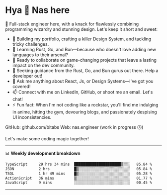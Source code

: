 # Hya 👋 Nas here

👋 Full-stack engineer here, with a knack for flawlessly combining programming wizardry and stunning design. Let's keep it short and sweet:

- 🔭 Building my portfolio, crafting a killer Design System, and tackling tricky challenges.
- 🌱 Learning Rust, Go, and Bun—because who doesn't love adding new languages to their arsenal?
- 👯 Ready to collaborate on game-changing projects that leave a lasting impact on the dev community.
- 🤔 Seeking guidance from the Rust, Go, and Bun gurus out there. Help a developer out!
- 💬 Ask me anything about React, Js, or Design Systems—I've got you covered!
- 📫 Connect with me on LinkedIn, GitHub, or shoot me an email. Let's chat!
- ⚡ Fun fact: When I'm not coding like a rockstar, you'll find me indulging in anime, hitting the gym, devouring blogs, and passionately despising UI inconsistencies.

GitHub: github.com/bitabs
Web: nas.engineer (work in progress 🕒)

Let's make some coding magic together!

-------
📊 **Weekly development breakdown**
<!--START_SECTION:waka-->

```txt
TypeScript     29 hrs 34 mins  █████████████████████▒░░░   85.84 %
JSON           2 hrs           █▒░░░░░░░░░░░░░░░░░░░░░░░   05.84 %
TSQL           1 hr 49 mins    █▒░░░░░░░░░░░░░░░░░░░░░░░   05.28 %
ActionScript   36 mins         ▒░░░░░░░░░░░░░░░░░░░░░░░░   01.77 %
JavaScript     9 mins          ░░░░░░░░░░░░░░░░░░░░░░░░░   00.45 %
```

<!--END_SECTION:waka-->
-------
